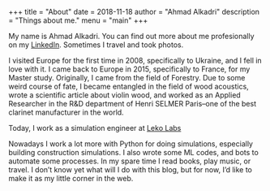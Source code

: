 +++
title = "About"
date = 2018-11-18
author = "Ahmad Alkadri"
description = "Things about me."
menu = "main"
+++

My name is Ahmad Alkadri. You can find out more about me profesionally 
on my [LinkedIn](https://linkedin.com/in/alkadri). Sometimes I travel and took photos.

I visited Europe for the first time in 2008, specifically to Ukraine, 
and I fell in love with it. I came back to Europe in 2015, specifically to France, 
for my Master study. Originally, I came from the field of Forestry. 
Due to some weird course of fate, I became entangled in the field of wood acoustics, 
wrote a scientific article about violin wood, and worked as an Applied Researcher 
in the R&D department of Henri SELMER Paris–one of the best clarinet manufacturer 
in the world.

Today, I work as a simulation engineer at [Leko Labs](https://lekolabs.com)

Nowadays I work a lot more with Python for doing simulations, especially 
building construction simulations. I also wrote some ML codes, and bots to automate 
some processes. In my spare time I read books, play music, or travel. 
I don’t know yet what will I do with this blog, but for now, 
I’d like to make it as my little corner in the web.
